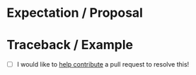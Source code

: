 <!-- Thanks for submitting an issue! Please describe the issue. -->

# Expectation / Proposal

# Traceback / Example

- [ ] I would like to [help contribute](https://AlessandroLollo.github.io/prefect-huggingface/#contributing) a pull request to resolve this!
